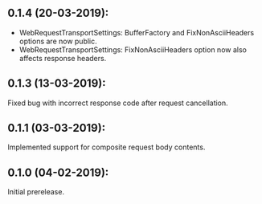 ## 0.1.4 (20-03-2019):

* WebRequestTransportSettings: BufferFactory and FixNonAsciiHeaders options are now public.
* WebRequestTransportSettings: FixNonAsciiHeaders option now also affects response headers.

## 0.1.3 (13-03-2019):

Fixed bug with incorrect response code after request cancellation.

## 0.1.1 (03-03-2019): 

Implemented support for composite request body contents.

## 0.1.0 (04-02-2019): 

Initial prerelease.